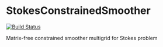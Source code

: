 # StokesConstrainedSmoother

[![Build Status](https://travis-ci.com/mwichro/StokesConstrainedSmoother.svg?branch=master)](https://travis-ci.com/mwichro/StokesConstrainedSmoother)

Matrix-free constrained smoother multigrid for Stokes problem
